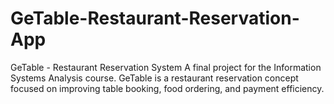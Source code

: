 # GeTable-Restaurant-Reservation-App
GeTable - Restaurant Reservation System A final project for the Information Systems Analysis course. GeTable is a restaurant reservation concept focused on improving table booking, food ordering, and payment efficiency.
